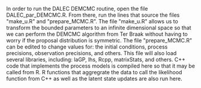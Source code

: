 In order to run the DALEC DEMCMC routine, open the file DALEC_par_DEMCMC.R. From there, run the lines that source 
the files "make_u.R" and "prepare_MCMC.R". The file "make_u.R" allows us to transform the bounded parameters to
an infinite dimensional space so that we can perform the DEMCMC algorithm from Ter Braak without having to worry if
the proposal distribution is symmetric. The file "prepare_MCMC.R" can be edited to change values for: the initial conditions,
process precisions, observation precisions, and others. This file will also load several libraries, including: laGP, lhs,
Rcpp, matrixStats, and others. C++ code that implements the process models is compiled here so that it may be called from R. 
R functions that aggregrate the data to call the likelihood function from C++ as well as the latent state updates are also
run here.
